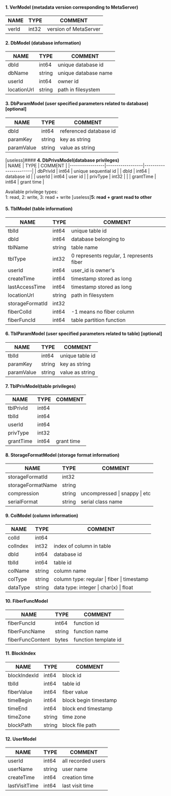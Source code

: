  #### 1. VerModel (metadata version corresponding to MetaServer)
 | NAME           | TYPE             | COMMENT              |
 |----------------|------------------|----------------------|
 | verId          | int32            | version of MetaServer
 
 #### 2. DbModel (database information)
 | NAME           | TYPE             | COMMENT              |
 |----------------|------------------|----------------------|
 | dbId           | int64            | unique database id   |
 | dbName         | string           | unique database name |
 | userId         | int64            | owner        id      |
 | locationUrl    | string           | path in filesystem   |
 
 #### 3. DbParamModel (user specified parameters related to database) [optional]
 | NAME           | TYPE             | COMMENT               |
 |----------------|------------------|-----------------------|
 | dbId           | int64            | referenced database id|
 | paramKey       | string           | key as string         |
 | paramValue     | string           | value as string       |
 
 [useless]#### __4. DbPrivsModel(database privileges)__       
 | NAME            | TYPE             | COMMENT               |
 |-----------------|------------------|-----------------------|
 | dbPrivId        | int64            | unique sequential id  |
 | dbId            | int64            | database id           |
 | userId          | int64            | user id               |
 | privType        | int32            |                       |
 | grantTime       | int64            | grant time            |
 
 Available privilege types:    
 1: read, 2: write, 3: read + write   [useless]__5: read + grant read to other__
 
 #### 5. TblModel (table information)
 | NAME           | TYPE             | COMMENT                                 |
 |----------------|------------------|-----------------------------------------|
 | tblId          | int64            | unique table id                         |
 | dbId           | int64            | database belonging to                   |
 | tblName        | string           | table name                              |
 | tblType        | int32            | 0 represents regular, 1 represents fiber|
 | userId         | int64            | user_id is owner's                      |
 | createTime     | int64            | timestamp stored as long                |
 | lastAccessTime | int64            | timestamp stored as long                |
 | locationUrl    | string           | path in filesystem                      |
 | storageFormatId| int32            |                                         |
 | fiberColId     | int64            | -1 means no fiber column                |
 | fiberFuncId    | int64            | table partition function                |
 
 #### 6. TblParamModel (user specified parameters related to table) [optional]
 | NAME           | TYPE             | COMMENT              |
 |----------------|------------------|----------------------|
 | tblId          | int64            | unique table id      |
 | paramKey       | string           | key as string        |
 | paramValue     | string           | value as string      |
 
 #### 7. TblPrivModel(table privileges)
 | NAME           | TYPE             | COMMENT               |
 |----------------|------------------|-----------------------|
 | tblPrivId      | int64            |                       |
 | tblId          | int64            |                       |
 | userId         | int64            |                       |
 | privType       | int32            |                       |
 | grantTime      | int64            | grant time            |
 
 #### 8. StorageFormatModel (storage format information)
 | NAME             | TYPE             | COMMENT                      |
 |------------------|------------------|------------------------------|
 | storageFormatId  | int32            |                              |
 | storageFormatName| string           |                              |
 | compression      | string           | uncompressed \| snappy \| etc|
 | serialFormat     | string           | serial class name            |

 #### 9. ColModel (column information)
 | NAME           | TYPE             | COMMENT                                   |
 |----------------|------------------|-------------------------------------------|
 | colId          | int64            |                                           |
 | colIndex       | int32            | index of column in table                  |
 | dbId           | int64            | database id                               |
 | tblId          | int64            | table id                                  |
 | colName        | string           | column name                               |
 | colType        | string           | column type: regular \| fiber \| timestamp|
 | dataType       | string           | data type: integer \| char(x) \| float    |
 
 #### 10. FiberFuncModel
 | NAME               | TYPE             | COMMENT              |
 |----------------    |------------------|----------------------|
 | fiberFuncId        | int64            | function id          |
 | fiberFuncName      | string           | function name        |
 | fiberFuncContent   | bytes            | function template id |
 
 #### 11. BlockIndex
 | NAME            | TYPE             | COMMENT              |
 |-----------------|------------------|----------------------|
 | blockIndexId    | int64            | block id             |
 | tblId           | int64            | table id             |
 | fiberValue      | int64            | fiber value          |
 | timeBegin       | int64            | block begin timestamp|
 | timeEnd         | int64            | block end timestamp  |
 | timeZone        | string           | time zone            |
 | blockPath       | string           | block file path      |
 
 #### 12. UserModel
 | NAME           | TYPE             | COMMENT               |
 |----------------|------------------|-----------------------|
 | userId         | int64            | all recorded users    |
 | userName       | string           | user name             |
 | createTime     | int64            | creation time         |
 | lastVisitTime  | int64            | last visit time       |
